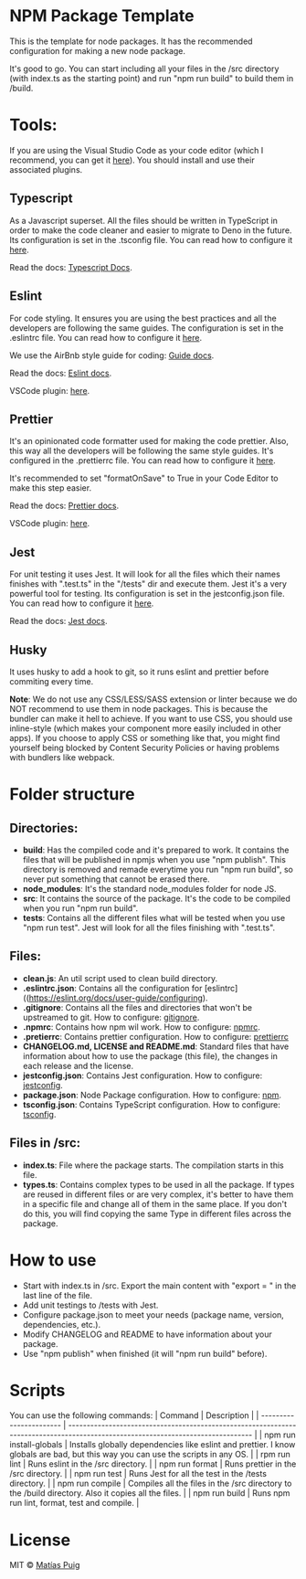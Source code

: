 # NPM Package Template

This is the template for node packages.
It has the recommended configuration for making a new node package.

It's good to go. You can start including all your files in the /src directory (with index.ts as the starting point) and run "npm run build" to build them in /build.

# Tools:

If you are using the Visual Studio Code as your code editor (which I recommend, you can get it [here](https://code.visualstudio.com/)). You should install and use their associated plugins.

## Typescript

As a Javascript superset. All the files should be written in TypeScript in order to make the code cleaner and easier to migrate to Deno in the future.
Its configuration is set in the .tsconfig file. You can read how to configure it [here](https://www.typescriptlang.org/docs/handbook/tsconfig-json.html).

Read the docs: [Typescript Docs](https://www.typescriptlang.org/).

## Eslint

For code styling. It ensures you are using the best practices and all the developers are following the same guides. The configuration is set in the .eslintrc file. You can read how to configure it [here](https://eslint.org/docs/user-guide/configuring).

We use the AirBnb style guide for coding: [Guide docs](https://github.com/airbnb/javascript).

Read the docs: [Eslint docs](https://eslint.org/).

VSCode plugin: [here](https://marketplace.visualstudio.com/items?itemName=dbaeumer.vscode-eslint).

## Prettier

It's an opinionated code formatter used for making the code prettier. Also, this way all the developers will be following the same style guides. It's configured in the .prettierrc file. You can read how to configure it [here](https://prettier.io/docs/en/configuration.html).

It's recommended to set "formatOnSave" to True in your Code Editor to make this step easier.

Read the docs: [Prettier docs](https://prettier.io/).

VSCode plugin: [here](https://marketplace.visualstudio.com/items?itemName=esbenp.prettier-vscode).

## Jest

For unit testing it uses Jest. It will look for all the files which their names finishes with ".test.ts" in the "/tests" dir and execute them. Jest it's a very powerful tool for testing. Its configuration is set in the jestconfig.json file. You can read how to configure it [here](https://jestjs.io/docs/en/configuration).

Read the docs: [Jest docs](https://jestjs.io/).

## Husky

It uses husky to add a hook to git, so it runs eslint and prettier before commiting every time.

**Note**: We do not use any CSS/LESS/SASS extension or linter because we do NOT recommend to use them in node packages. This is because the bundler can make it hell to achieve. If you want to use CSS, you should use inline-style (which makes your component more easily included in other apps). If you choose to apply CSS or something like that, you might find yourself being blocked by Content Security Policies or having problems with bundlers like webpack.

# Folder structure

## Directories:

- **build**: Has the compiled code and it's prepared to work. It contains the files that will be published in npmjs when you use "npm publish". This directory is removed and remade everytime you run "npm run build", so never put something that cannot be erased there.
- **node_modules**: It's the standard node_modules folder for node JS.
- **src**: It contains the source of the package. It's the code to be compiled when you run "npm run build".
- **tests**: Contains all the different files what will be tested when you use "npm run test". Jest will look for all the files finishing with ".test.ts".

## Files:

- **clean.js**: An util script used to clean build directory.
- **.eslintrc.json**: Contains all the configuration for [eslintrc]((https://eslint.org/docs/user-guide/configuring).
- **.gitignore**: Contains all the files and directories that won't be upstreamed to git. How to configure: [gitignore](https://git-scm.com/docs/gitignore).
- **.npmrc**: Contains how npm wil work. How to configure: [npmrc](https://docs.npmjs.com/configuring-npm/npmrc.html).
- **.pretierrc**: Contains prettier configuration. How to configure: [prettierrc](https://prettier.io/docs/en/configuration.html)
- **CHANGELOG.md, LICENSE and README.md**: Standard files that have information about how to use the package (this file), the changes in each release and the license.
- **jestconfig.json**: Contains Jest configuration. How to configure: [jestconfig](https://jestjs.io/docs/en/configuration).
- **package.json**: Node Package configuration. How to configure: [npm](https://docs.npmjs.com/creating-a-package-json-file).
- **tsconfig.json**: Contains TypeScript configuration. How to configure: [tsconfig](https://www.typescriptlang.org/docs/handbook/tsconfig-json.html).

## Files in /src:

- **index.ts**: File where the package starts. The compilation starts in this file.
- **types.ts**: Contains complex types to be used in all the package. If types are reused in different files or are very complex, it's better to have them in a specific file and change all of them in the same place. If you don't do this, you will find copying the same Type in different files across the package.

# How to use

- Start with index.ts in /src. Export the main content with "export = " in the last line of the file.
- Add unit testings to /tests with Jest.
- Configure package.json to meet your needs (package name, version, dependencies, etc.).
- Modify CHANGELOG and README to have information about your package.
- Use "npm publish" when finished (it will "npm run build" before).

# Scripts

You can use the following commands:
| Command | Description |
| ----------------------- | -------------------------------------------------------------------------------------------------------------------------------- |
| npm run install-globals | Installs globally dependencies like eslint and prettier. I know globals are bad, but this way you can use the scripts in any OS. |
| rpm run lint | Runs eslint in the /src directory. |
| npm run format | Runs prettier in the /src directory. |
| npm run test | Runs Jest for all the test in the /tests directory. |
| npm run compile | Compiles all the files in the /src directory to the /build directory. Also it copies all the files. |
| npm run build | Runs npm run lint, format, test and compile. |

# License

MIT © [Matías Puig](https://www.github.com/matipuig)
